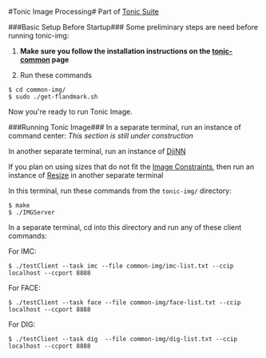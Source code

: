 #Tonic Image Processing#
Part of [Tonic Suite](http://djinn.clarity-lab.org/tonic-suite/)

###Basic Setup Before Startup###
Some preliminary steps are need before running tonic-img:

1. **Make sure you follow the installation instructions on the [tonic-common](
https://github.com/Lilisys/clarityeco/tree/mergeTonic/tonic-common
) page**

2. Run these commands
```
$ cd common-img/
$ sudo ./get-flandmark.sh
```
Now you're ready to run Tonic Image. 

###Running Tonic Image###
In a separate terminal, run an instance of command center: _This section is still under construction_

In another separate terminal, run an instance of [DjiNN](https://github.com/Lilisys/clarityeco/tree/mergeTonic/djinn)

If you plan on using sizes that do not fit the [Image Constraints](https://github.com/clarityinc/clarityeco/wiki/Tonic-Image-Processing#sample-client), then run an instance of [Resize](https://github.com/Lilisys/clarityeco/tree/mergeTonic/djinn) in another separate terminal

In this terminal, run these commands from the `tonic-img/` directory:
```
$ make
$ ./IMGServer
```

In a separate terminal, cd into this directory and run any of these client commands:

For IMC:
```
$ ./testClient --task imc --file common-img/imc-list.txt --ccip localhost --ccport 8888
```
For FACE:
```
$ ./testClient --task face --file common-img/face-list.txt --ccip localhost --ccport 8888
```
For DIG:
```
$ ./testClient --task dig  --file common-img/dig-list.txt --ccip localhost --ccport 8888
```
